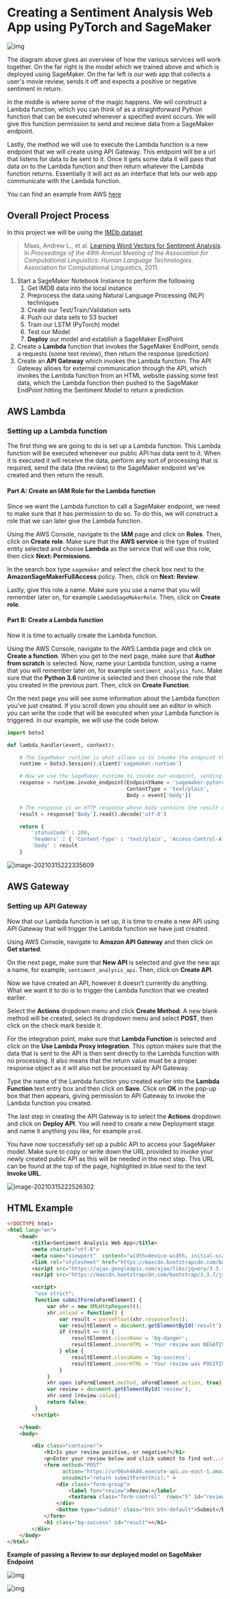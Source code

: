 # Creating a Sentiment Analysis Web App using PyTorch and SageMaker


![img](images/sagemaker-endpoint-1.gif)

The diagram above gives an overview of how the various services will work together. On the far right is the model which we trained above and which is deployed using SageMaker. On the far left is our web app that collects a user's movie review, sends it off and expects a positive or negative sentiment in return.

In the middle is where some of the magic happens. We will construct a Lambda function, which you can think of as a straightforward Python function that can be executed whenever a specified event occurs. We will give this function permission to send and recieve data from a SageMaker endpoint.

Lastly, the method we will use to execute the Lambda function is a new endpoint that we will create using API Gateway. This endpoint will be a url that listens for data to be sent to it. Once it gets some data it will pass that data on to the Lambda function and then return whatever the Lambda function returns. Essentially it will act as an interface that lets our web app communicate with the Lambda function.

You can find an example from AWS [here](https://aws.amazon.com/blogs/machine-learning/call-an-amazon-sagemaker-model-endpoint-using-amazon-api-gateway-and-aws-lambda/)

## Overall Project Process

In this project we will be using the [IMDb dataset](http://ai.stanford.edu/~amaas/data/sentiment/)

> Maas, Andrew L., et al. [Learning Word Vectors for Sentiment Analysis](http://ai.stanford.edu/~amaas/data/sentiment/). In *Proceedings of the 49th Annual Meeting of the Association for Computational Linguistics: Human Language Technologies*. Association for Computational Linguistics, 2011.

1. Start a SageMaker Notebook Instance to perform the following
   1. Get IMDB data into the local instance
   2. Preprocess the data using Natural Language Processing (NLP) techniques 
   3. Create our Test/Train/Validation sets 
   4. Push our data sets to S3 bucket
   5. Train our LSTM (PyTorch) model 
   6. Test our Model 
   7. **Deploy** our model and establish a SageMaker EndPoint
2. Create a **Lambda** function that invokes the SageMaker EndPoint, sends a requests (some text review), then return the response (prediction) 
3. Create an **API Gateway** which invokes the Lambda function. The API Gateway allows for external communication through the API, which invokes the Lambda function from an HTML website passing some text data, which the Lambda function then pushed to the SageMaker EndPoint hitting the Sentiment Model to return a prediction. 



## AWS Lambda

### Setting up a Lambda function

The first thing we are going to do is set up a Lambda function. This Lambda function will be executed whenever our public API has data sent to it. When it is executed it will receive the data, perform any sort of processing that is required, send the data (the review) to the SageMaker endpoint we've created and then return the result.

#### Part A: Create an IAM Role for the Lambda function

Since we want the Lambda function to call a SageMaker endpoint, we need to make sure that it has permission to do so. To do this, we will construct a role that we can later give the Lambda function.

Using the AWS Console, navigate to the **IAM** page and click on **Roles**. Then, click on **Create role**. Make sure that the **AWS service** is the type of trusted entity selected and choose **Lambda** as the service that will use this role, then click **Next: Permissions**.

In the search box type `sagemaker` and select the check box next to the **AmazonSageMakerFullAccess** policy. Then, click on **Next: Review**.

Lastly, give this role a name. Make sure you use a name that you will remember later on, for example `LambdaSageMakerRole`. Then, click on **Create role**.

#### Part B: Create a Lambda function

Now it is time to actually create the Lambda function.

Using the AWS Console, navigate to the AWS Lambda page and click on **Create a function**. When you get to the next page, make sure that **Author from scratch** is selected. Now, name your Lambda function, using a name that you will remember later on, for example `sentiment_analysis_func`. Make sure that the **Python 3.6** runtime is selected and then choose the role that you created in the previous part. Then, click on **Create Function**.

On the next page you will see some information about the Lambda function you've just created. If you scroll down you should see an editor in which you can write the code that will be executed when your Lambda function is triggered. In our example, we will use the code below.

```python
import boto3

def lambda_handler(event, context):

    # The SageMaker runtime is what allows us to invoke the endpoint that we've created.
    runtime = boto3.Session().client('sagemaker-runtime')

    # Now we use the SageMaker runtime to invoke our endpoint, sending the review we were given
    response = runtime.invoke_endpoint(EndpointName = 'sagemaker-pytorch-2021-03-16-02-17-49-399',    # The name of the endpoint we created
                                       ContentType = 'text/plain',                 # The data format that is expected
                                       Body = event['body'])                       # The actual review

    # The response is an HTTP response whose body contains the result of our inference
    result = response['Body'].read().decode('utf-8')

    return {
        'statusCode' : 200,
        'headers' : { 'Content-Type' : 'text/plain', 'Access-Control-Allow-Origin' : '*' },
        'body' : result
    }
```



![image-20210315222335609](images/image-20210315222335609.png)





## AWS Gateway

### Setting up API Gateway

Now that our Lambda function is set up, it is time to create a new API using API Gateway that will trigger the Lambda function we have just created.

Using AWS Console, navigate to **Amazon API Gateway** and then click on **Get started**.

On the next page, make sure that **New API** is selected and give the new api a name, for example, `sentiment_analysis_api`. Then, click on **Create API**.

Now we have created an API, however it doesn't currently do anything. What we want it to do is to trigger the Lambda function that we created earlier.

Select the **Actions** dropdown menu and click **Create Method**. A new blank method will be created, select its dropdown menu and select **POST**, then click on the check mark beside it.

For the integration point, make sure that **Lambda Function** is selected and click on the **Use Lambda Proxy integration**. This option makes sure that the data that is sent to the API is then sent directly to the Lambda function with no processing. It also means that the return value must be a proper response object as it will also not be processed by API Gateway.

Type the name of the Lambda function you created earlier into the **Lambda Function** text entry box and then click on **Save**. Click on **OK** in the pop-up box that then appears, giving permission to API Gateway to invoke the Lambda function you created.

The last step in creating the API Gateway is to select the **Actions** dropdown and click on **Deploy API**. You will need to create a new Deployment stage and name it anything you like, for example `prod`.

You have now successfully set up a public API to access your SageMaker model. Make sure to copy or write down the URL provided to invoke your newly created public API as this will be needed in the next step. This URL can be found at the top of the page, highlighted in blue next to the text **Invoke URL**.

![image-20210315222526302](images/image-20210315222526302.png)



## HTML Example

```html
<!DOCTYPE html>
<html lang="en">
    <head>
        <title>Sentiment Analysis Web App</title>
        <meta charset="utf-8">
        <meta name="viewport"  content="width=device-width, initial-scale=1">
        <link rel="stylesheet" href="https://maxcdn.bootstrapcdn.com/bootstrap/3.3.7/css/bootstrap.min.css">
        <script src="https://ajax.googleapis.com/ajax/libs/jquery/3.3.1/jquery.min.js"></script>
        <script src="https://maxcdn.bootstrapcdn.com/bootstrap/3.3.7/js/bootstrap.min.js"></script>

        <script>
         "use strict";
         function submitForm(oFormElement) {
             var xhr = new XMLHttpRequest();
             xhr.onload = function() {
                 var result = parseFloat(xhr.responseText);
                 var resultElement = document.getElementById('result');
                 if (result == 0) {
                     resultElement.className = 'bg-danger';
                     resultElement.innerHTML = 'Your review was NEGATIVE!';
                 } else {
                     resultElement.className = 'bg-success';
                     resultElement.innerHTML = 'Your review was POSITIVE!';
                 }
             }
             xhr.open (oFormElement.method, oFormElement.action, true);
             var review = document.getElementById('review');
             xhr.send (review.value);
             return false;
         }
        </script>

    </head>
    <body>

        <div class="container">
            <h1>Is your review positive, or negative?</h1>
            <p>Enter your review below and click submit to find out...</p>
            <form method="POST"
                  action="https://vr06vh4k04.execute-api.us-east-1.amazonaws.com/prod"
                  onsubmit="return submitForm(this);" >                     <!-- HERE IS WHERE YOU NEED TO ENTER THE API URL -->
                <div class="form-group">
                    <label for="review">Review:</label>
                    <textarea class="form-control"  rows="5" id="review">Please write your review here.</textarea>
                </div>
                <button type="submit" class="btn btn-default">Submit</button>
            </form>
            <h1 class="bg-success" id="result"></h1>
        </div>
    </body>
</html>

```

**Example of passing a Review to our deployed model on SageMaker Endpoint**

![img](images/Sentiment%20Analysis%20Web%20App%202021-03-15%2019-46-40.png)

![img](images/Sentiment%20Analysis%20Web%20App%202021-03-15%2019-48-05.png)